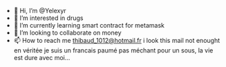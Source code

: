 - 👋 Hi, I’m @Yelexyr
- 👀 I’m interested in drugs
- 🌱 I’m currently learning smart contract for metamask
- 💞️ I’m looking to collaborate on money
- 📫 How to reach me thibaud_1012@hotmail.fr i look this mail not enought
en véritée je suis un francais paumé pas méchant pour un sous, la vie est dure avec moi...

<!---
Yelexyr/Yelexyr is a ✨ special ✨ repository because its `README.md` (this file) appears on your GitHub profile.
You can click the Preview link to take a look at your changes.
--->
